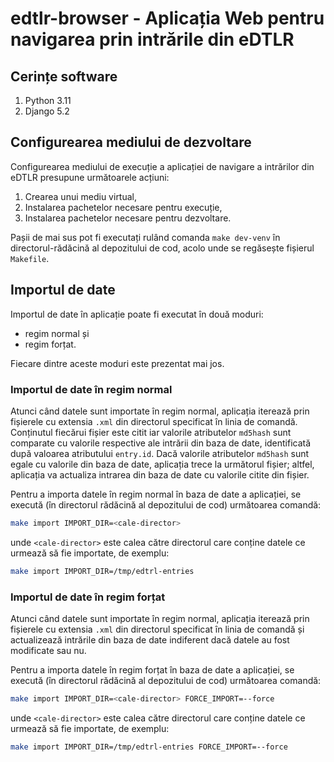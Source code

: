 # edtlr-browser - Aplicația Web pentru navigarea prin intrările din eDTLR

## Cerințe software

1. Python 3.11
2. Django 5.2

## Configurearea mediului de dezvoltare

Configurearea mediului de execuție a aplicației de navigare a intrărilor din eDTLR presupune următoarele acțiuni:

1. Crearea unui mediu virtual,
2. Instalarea pachetelor necesare pentru execuție,
3. Instalarea pachetelor necesare pentru dezvoltare.

Pașii de mai sus pot fi executați rulând comanda `make dev-venv` în directorul-rădăcină al depozitului de cod, acolo unde se regăsește fișierul `Makefile`.

## Importul de date

Importul de date în aplicație poate fi executat în două moduri:
- regim normal și
- regim forțat.

Fiecare dintre aceste moduri este prezentat mai jos.

### Importul de date în regim normal

Atunci când datele sunt importate în regim normal, aplicația iterează prin fișierele cu extensia `.xml` din directorul specificat în linia de comandă. Conținutul fiecărui fișier este citit iar valorile atributelor `md5hash` sunt comparate cu valorile respective ale intrării din baza de date, identificată după valoarea atributului `entry.id`. Dacă valorile atributelor `md5hash` sunt egale cu valorile din baza de date, aplicația trece la următorul fișier; altfel, aplicația va actualiza intrarea din baza de date cu valorile citite din fișier.

Pentru a importa datele în regim normal în baza de date a aplicației, se execută (în directorul rădăcină al depozitului de cod) următoarea comandă:
```sh
make import IMPORT_DIR=<cale-director>
```
unde `<cale-director>` este calea către directorul care conține datele ce urmează să fie importate, de exemplu:
```sh
make import IMPORT_DIR=/tmp/edtrl-entries
```

### Importul de date în regim forțat

Atunci când datele sunt importate în regim normal, aplicația iterează prin fișierele cu extensia `.xml` din directorul specificat în linia de comandă și actualizează intrările din baza de date indiferent dacă datele au fost modificate sau nu.

Pentru a importa datele în regim forțat în baza de date a aplicației, se execută (în directorul rădăcină al depozitului de cod) următoarea comandă:
```sh
make import IMPORT_DIR=<cale-director> FORCE_IMPORT=--force
```
unde `<cale-director>` este calea către directorul care conține datele ce urmează să fie importate, de exemplu:
```sh
make import IMPORT_DIR=/tmp/edtrl-entries FORCE_IMPORT=--force
```
